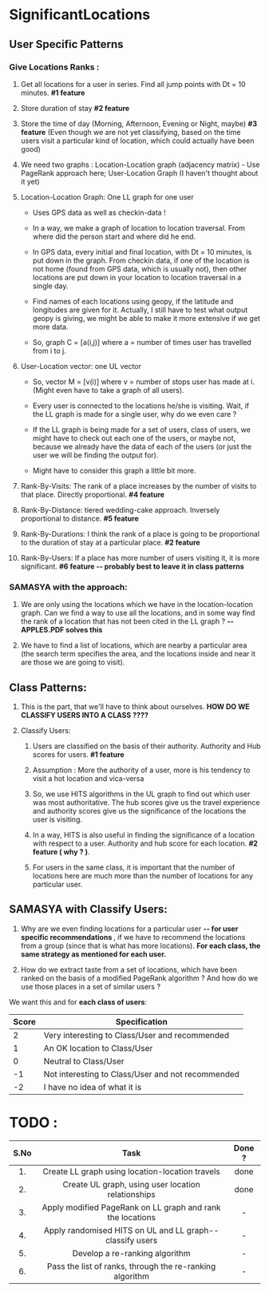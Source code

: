 # SignificantLocations

## User Specific Patterns

### Give Locations Ranks :

1. Get all locations for a user in series. Find all jump points with Dt = 10 minutes. <strong>#1 feature</strong>

2. Store duration of stay <strong>#2 feature</strong>

3. Store the time of day (Morning, Afternoon, Evening or Night, maybe) <strong>#3 feature</strong> (Even though we are not yet classifying, based on the time users visit a particular kind of location, which could actually have been good)

4. We need two graphs : Location-Location graph (adjacency matrix) - Use PageRank approach here; User-Location Graph (I haven't thought about it yet)

5. Location-Location Graph: One LL graph for one user

	* Uses GPS data as well as checkin-data !

	* In a way, we make a graph of location to location traversal. From where did the person start and where did he end.

	* In GPS data, every initial and final location, with Dt = 10 minutes, is put down in the graph. From checkin data, if one of the location is not home (found from GPS data, which is usually not), then other locations are put down in your location to location traversal in a single day.

	* Find names of each locations using geopy, if the latitude and longitudes are given for it. Actually, I still have to test what output geopy is giving, we might be able to make it more extensive if we get more data.

	* So, graph C = [a(i,j)] where a = number of times user has travelled from i to j.

6. User-Location vector: one UL vector

	* So, vector M = [v(i)] where v = number of stops user has made at i. (Might even have to take a graph of all users).

	* Every user is connected to the locations he/she is visiting. Wait, if the LL graph is made for a single user, why do we even care ?

	* If the LL graph is being made for a set of users, class of users, we might have to check out each one of the users, or maybe not, because we already have the data of each of the users (or just the user we will be finding the output for).

	* Might have to consider this graph a little bit more.

7. Rank-By-Visits: The rank of a place increases by the number of visits to that place. Directly proportional. <strong>#4 feature</strong>

8. Rank-By-Distance: tiered wedding-cake approach. Inversely proportional to distance. <strong>#5 feature</strong>

9. Rank-By-Durations: I think the rank of a place is going to be proportional to the duration of stay at a particular place. <strong>#2 feature</strong>

10. Rank-By-Users: If a place has more number of users visiting it, it is more significant. <strong>#6 feature -- probably best to leave it in class patterns</strong>

### SAMASYA with the approach:

1. We are only using the locations which we have in the location-location graph. Can we find a way to use all the locations, and in some way find the rank of a location that has not been cited in the LL graph ? <strong>-- APPLES.PDF solves this</strong>

2. We have to find a list of locations, which are nearby a particular area (the search term specifies the area, and the locations inside and near it are those we are going to visit).

## Class Patterns:

1. This is the part, that we'll have to think about ourselves. <strong>HOW DO WE CLASSIFY USERS INTO A CLASS ????</strong>

2. Classify Users:

	1. Users are classified on the basis of their authority. Authority and Hub scores for users. <strong>#1 feature</strong>

	2. Assumption : More the authority of a user, more is his tendency to visit a hot location and vica-versa

	3. So, we use HITS algorithms in the UL graph to find out which user was most authoritative. The hub scores give us the travel experience and authority scores give us the significance of the locations the user is visiting.

	4. In a way, HITS is also useful in finding the significance of a location with respect to a user. Authority and hub score for each location. <strong>#2 feature ( why ? )</strong>.

	5. For users in the same class, it is important that the number of locations here are much more than the number of locations for any particular user.

## SAMASYA with Classify Users:

1. Why are we even finding locations for a particular user <strong>-- for user specific recommendations </strong>, if we have to recommend the locations from a group (since that is what has more locations). <strong>For each class, the same strategy as mentioned for each user.</strong>

2. How do we extract taste from a set of locations, which have been ranked on the basis of a modified PageRank algorithm ? And how do we use those places in a set of similar users ?

We want this and for <strong>each class of users</strong>:

Score|Specification
---|---|
2|Very interesting to Class/User and recommended
1|An OK location to Class/User
0|Neutral to Class/User
-1|Not interesting to Class/User and not recommended
-2|I have no idea of what it is


# TODO :

S.No|Task|Done ?|
:---:|:---:|:---:|
1.|Create LL graph using location-location travels|done
2.|Create UL graph, using user location relationships|done
3.|Apply modified PageRank on LL graph and rank the locations|-
4.|Apply randomised HITS on UL and LL graph--classify users|-
5.|Develop a re-ranking algorithm|-
6.|Pass the list of ranks, through the re-ranking algorithm|-

